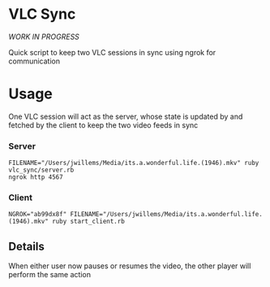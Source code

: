 # VLC Sync

*WORK IN PROGRESS*

Quick script to keep two VLC sessions in sync using ngrok for communication


# Usage

One VLC session will act as the server, whose state is updated by and fetched by the client to keep the two video feeds in sync 

### Server

```
FILENAME="/Users/jwillems/Media/its.a.wonderful.life.(1946).mkv" ruby vlc_sync/server.rb 
ngrok http 4567
```


### Client

```
NGROK="ab99dx8f" FILENAME="/Users/jwillems/Media/its.a.wonderful.life.(1946).mkv" ruby start_client.rb 
```

## Details

When either user now pauses or resumes the video, the other player will perform the same action
